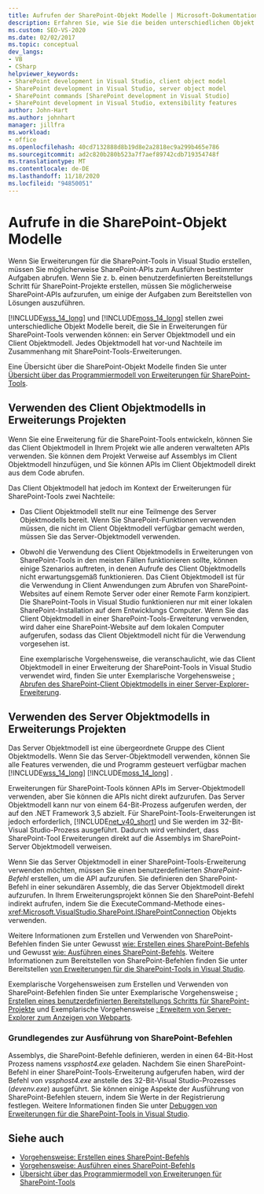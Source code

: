 ```yaml
---
title: Aufrufen der SharePoint-Objekt Modelle | Microsoft-Dokumentation
description: Erfahren Sie, wie Sie die beiden unterschiedlichen Objekt Modelle aufzurufen, die Sie in Erweiterungen für SharePoint-Tools verwenden können.
ms.custom: SEO-VS-2020
ms.date: 02/02/2017
ms.topic: conceptual
dev_langs:
- VB
- CSharp
helpviewer_keywords:
- SharePoint development in Visual Studio, client object model
- SharePoint development in Visual Studio, server object model
- SharePoint commands [SharePoint development in Visual Studio]
- SharePoint development in Visual Studio, extensibility features
author: John-Hart
ms.author: johnhart
manager: jillfra
ms.workload:
- office
ms.openlocfilehash: 40cd7132888d8b19d8e2a2818ec9a299b465e786
ms.sourcegitcommit: ad2c820b280b523a7f7aef89742cdb719354748f
ms.translationtype: MT
ms.contentlocale: de-DE
ms.lasthandoff: 11/18/2020
ms.locfileid: "94850051"
---
```

# <a name="call-into-the-sharepoint-object-models"></a>Aufrufe in die SharePoint-Objekt Modelle
  Wenn Sie Erweiterungen für die SharePoint-Tools in Visual Studio erstellen, müssen Sie möglicherweise SharePoint-APIs zum Ausführen bestimmter Aufgaben abrufen. Wenn Sie z. b. einen benutzerdefinierten Bereitstellungs Schritt für SharePoint-Projekte erstellen, müssen Sie möglicherweise SharePoint-APIs aufzurufen, um einige der Aufgaben zum Bereitstellen von Lösungen auszuführen.

 [!INCLUDE[wss_14_long](../sharepoint/includes/wss-14-long-md.md)] und [!INCLUDE[moss_14_long](../sharepoint/includes/moss-14-long-md.md)] stellen zwei unterschiedliche Objekt Modelle bereit, die Sie in Erweiterungen für SharePoint-Tools verwenden können: ein Server Objektmodell und ein Client Objektmodell. Jedes Objektmodell hat vor-und Nachteile im Zusammenhang mit SharePoint-Tools-Erweiterungen.

 Eine Übersicht über die SharePoint-Objekt Modelle finden Sie unter [Übersicht über das Programmiermodell von Erweiterungen für SharePoint-Tools](../sharepoint/overview-of-the-programming-model-of-sharepoint-tools-extensions.md).

## <a name="use-the-client-object-model-in-extension-projects"></a>Verwenden des Client Objektmodells in Erweiterungs Projekten
 Wenn Sie eine Erweiterung für die SharePoint-Tools entwickeln, können Sie das Client Objektmodell in Ihrem Projekt wie alle anderen verwalteten APIs verwenden. Sie können dem Projekt Verweise auf Assemblys im Client Objektmodell hinzufügen, und Sie können APIs im Client Objektmodell direkt aus dem Code abrufen.

 Das Client Objektmodell hat jedoch im Kontext der Erweiterungen für SharePoint-Tools zwei Nachteile:

- Das Client Objektmodell stellt nur eine Teilmenge des Server Objektmodells bereit. Wenn Sie SharePoint-Funktionen verwenden müssen, die nicht im Client Objektmodell verfügbar gemacht werden, müssen Sie das Server-Objektmodell verwenden.

- Obwohl die Verwendung des Client Objektmodells in Erweiterungen von SharePoint-Tools in den meisten Fällen funktionieren sollte, können einige Szenarios auftreten, in denen Aufrufe des Client Objektmodells nicht erwartungsgemäß funktionieren. Das Client Objektmodell ist für die Verwendung in Client Anwendungen zum Abrufen von SharePoint-Websites auf einem Remote Server oder einer Remote Farm konzipiert. Die SharePoint-Tools in Visual Studio funktionieren nur mit einer lokalen SharePoint-Installation auf dem Entwicklungs Computer. Wenn Sie das Client Objektmodell in einer SharePoint-Tools-Erweiterung verwenden, wird daher eine SharePoint-Website auf dem lokalen Computer aufgerufen, sodass das Client Objektmodell nicht für die Verwendung vorgesehen ist.

  Eine exemplarische Vorgehensweise, die veranschaulicht, wie das Client Objektmodell in einer Erweiterung der SharePoint-Tools in Visual Studio verwendet wird, finden Sie unter Exemplarische Vorgehensweise [: Abrufen des SharePoint-Client Objektmodells in einer Server-Explorer-Erweiterung](../sharepoint/walkthrough-calling-into-the-sharepoint-client-object-model-in-a-server-explorer-extension.md).

## <a name="use-the-server-object-model-in-extension-projects"></a>Verwenden des Server Objektmodells in Erweiterungs Projekten
 Das Server Objektmodell ist eine übergeordnete Gruppe des Client Objektmodells. Wenn Sie das Server-Objektmodell verwenden, können Sie alle Features verwenden, die und Programm gesteuert verfügbar machen [!INCLUDE[wss_14_long](../sharepoint/includes/wss-14-long-md.md)] [!INCLUDE[moss_14_long](../sharepoint/includes/moss-14-long-md.md)] .

 Erweiterungen für SharePoint-Tools können APIs im Server-Objektmodell verwenden, aber Sie können die APIs nicht direkt aufzurufen. Das Server Objektmodell kann nur von einem 64-Bit-Prozess aufgerufen werden, der auf den .NET Framework 3,5 abzielt. Für SharePoint-Tools-Erweiterungen ist jedoch erforderlich, [!INCLUDE[net_v40_short](../sharepoint/includes/net-v40-short-md.md)] und Sie werden im 32-Bit-Visual Studio-Prozess ausgeführt. Dadurch wird verhindert, dass SharePoint-Tool Erweiterungen direkt auf die Assemblys im SharePoint-Server Objektmodell verweisen.

 Wenn Sie das Server Objektmodell in einer SharePoint-Tools-Erweiterung verwenden möchten, müssen Sie einen benutzerdefinierten *SharePoint-Befehl* erstellen, um die API aufzurufen. Sie definieren den SharePoint-Befehl in einer sekundären Assembly, die das Server Objektmodell direkt aufzurufen. In Ihrem Erweiterungsprojekt können Sie den SharePoint-Befehl indirekt aufrufen, indem Sie die ExecuteCommand-Methode eines- <xref:Microsoft.VisualStudio.SharePoint.ISharePointConnection> Objekts verwenden.

 Weitere Informationen zum Erstellen und Verwenden von SharePoint-Befehlen finden Sie unter Gewusst [wie: Erstellen eines SharePoint-Befehls](../sharepoint/how-to-create-a-sharepoint-command.md) und Gewusst [wie: Ausführen eines SharePoint-Befehls](../sharepoint/how-to-execute-a-sharepoint-command.md). Weitere Informationen zum Bereitstellen von SharePoint-Befehlen finden Sie unter Bereitstellen [von Erweiterungen für die SharePoint-Tools in Visual Studio](../sharepoint/deploying-extensions-for-the-sharepoint-tools-in-visual-studio.md).

 Exemplarische Vorgehensweisen zum Erstellen und Verwenden von SharePoint-Befehlen finden Sie unter Exemplarische Vorgehensweise [: Erstellen eines benutzerdefinierten Bereitstellungs Schritts für SharePoint-Projekte](../sharepoint/walkthrough-creating-a-custom-deployment-step-for-sharepoint-projects.md) und Exemplarische Vorgehensweise [: Erweitern von Server-Explorer zum Anzeigen von Webparts](../sharepoint/walkthrough-extending-server-explorer-to-display-web-parts.md).

### <a name="understand-how-sharepoint-commands-are-executed"></a>Grundlegendes zur Ausführung von SharePoint-Befehlen
 Assemblys, die SharePoint-Befehle definieren, werden in einen 64-Bit-Host Prozess namens *vssphost4.exe* geladen. Nachdem Sie einen SharePoint-Befehl in einer SharePoint-Tools-Erweiterung aufgerufen haben, wird der Befehl von *vssphost4.exe* anstelle des 32-Bit-Visual Studio-Prozesses (*devenv.exe*) ausgeführt. Sie können einige Aspekte der Ausführung von SharePoint-Befehlen steuern, indem Sie Werte in der Registrierung festlegen. Weitere Informationen finden Sie unter [Debuggen von Erweiterungen für die SharePoint-Tools in Visual Studio](../sharepoint/debugging-extensions-for-the-sharepoint-tools-in-visual-studio.md).

## <a name="see-also"></a>Siehe auch
- [Vorgehensweise: Erstellen eines SharePoint-Befehls](../sharepoint/how-to-create-a-sharepoint-command.md)
- [Vorgehensweise: Ausführen eines SharePoint-Befehls](../sharepoint/how-to-execute-a-sharepoint-command.md)
- [Übersicht über das Programmiermodell von Erweiterungen für SharePoint-Tools](../sharepoint/overview-of-the-programming-model-of-sharepoint-tools-extensions.md)
